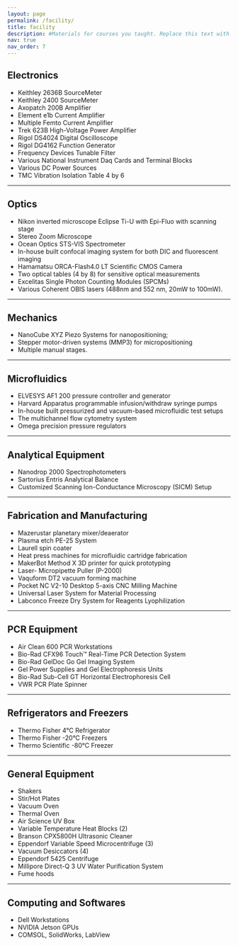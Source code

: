 ```yaml
---
layout: page
permalink: /facility/
title: facility
description: #Materials for courses you taught. Replace this text with your description.
nav: true
nav_order: 7
---
```



## Electronics

- Keithley 2636B SourceMeter
- Keithley 2400 SourceMeter
- Axopatch 200B Amplifier
- Element e1b Current Amplifier
- Multiple Femto Current Amplifier
- Trek 623B High-Voltage Power Amplifier
- Rigol DS4024 Digital Oscilloscope
- Rigol DG4162 Function Generator
- Frequency Devices Tunable Filter
- Various National Instrument Daq Cards and Terminal Blocks
- Various DC Power Sources
- TMC Vibration Isolation Table 4 by 6

---

## Optics

- Nikon inverted microscope Eclipse Ti-U with Epi-Fluo with scanning stage
- Stereo Zoom Microscope
- Ocean Optics STS-VIS Spectrometer
- In-house built confocal imaging system for both DIC and fluorescent imaging
- Hamamatsu ORCA-Flash4.0 LT Scientific CMOS Camera
- Two optical tables (4 by 8) for sensitive optical measurements
- Excelitas Single Photon Counting Modules (SPCMs)
- Various Coherent OBIS lasers (488nm and 552 nm, 20mW to 100mW).

---

## Mechanics

- NanoCube XYZ Piezo Systems for nanopositioning;
- Stepper motor-driven systems (MMP3) for micropositioning
- Multiple manual stages.

---

## Microfluidics

- ELVESYS AF1 200 pressure controller and generator
- Harvard Apparatus programmable infusion/withdraw syringe pumps
- In-house built pressurized and vacuum-based microfluidic test setups
- The multichannel flow cytometry system
- Omega precision pressure regulators

---

## Analytical Equipment

- Nanodrop 2000 Spectrophotometers
- Sartorius Entris Analytical Balance
- Customized Scanning Ion-Conductance Microscopy (SICM) Setup

---

## Fabrication and Manufacturing

- Mazerustar planetary mixer/deaerator
- Plasma etch PE-25 System
- Laurell spin coater
- Heat press machines for microfluidic cartridge fabrication
- MakerBot Method X 3D printer for quick prototyping
- Laser- Micropipette Puller (P-2000)
- Vaquform DT2 vacuum forming machine
- Pocket NC V2-10 Desktop 5-axis CNC Milling Machine
- Universal Laser System for Material Processing
- Labconco Freeze Dry System for Reagents Lyophilization

---

## PCR Equipment

- Air Clean 600 PCR Workstations
- Bio-Rad CFX96 Touch™ Real-Time PCR Detection System
- Bio-Rad GelDoc Go Gel Imaging System
- Gel Power Supplies and Gel Electrophoresis Units
- Bio-Rad Sub-Cell GT Horizontal Electrophoresis Cell
- VWR PCR Plate Spinner

---

## Refrigerators and Freezers

- Thermo Fisher 4°C Refrigerator
- Thermo Fisher -20°C Freezers
- Thermo Scientific -80°C Freezer

---

## General Equipment

- Shakers
- Stir/Hot Plates
- Vacuum Oven
- Thermal Oven
- Air Science UV Box
- Variable Temperature Heat Blocks (2)
- Branson CPX5800H Ultrasonic Cleaner
- Eppendorf Variable Speed Microcentrifuge (3)
- Vacuum Desiccators (4)
- Eppendorf 5425 Centrifuge
- Millipore Direct-Q 3 UV Water Purification System
- Fume hoods

---

## Computing and Softwares

- Dell Workstations
- NVIDIA Jetson GPUs
- COMSOL, SolidWorks, LabView
